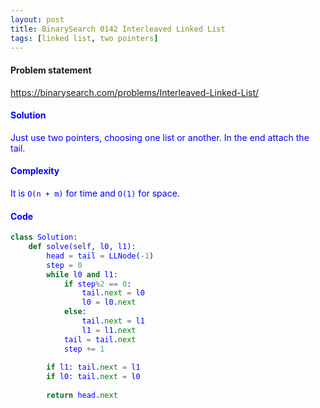 ```yaml
---
layout: post
title: BinarySearch 0142 Interleaved Linked List
tags: [linked list, two pointers]
---
```


#### Problem statement

<a href="https://binarysearch.com/problems/Interleaved-Linked-List/"> <font color = blue>https://binarysearch.com/problems/Interleaved-Linked-List/

#### Solution
Just use two pointers, choosing one list or another. In the end attach the tail.

#### Complexity
It is `O(n + m)` for time and `O(1)` for space.

#### Code
```python
class Solution:
    def solve(self, l0, l1):
        head = tail = LLNode(-1)
        step = 0
        while l0 and l1:
            if step%2 == 0:
                tail.next = l0
                l0 = l0.next
            else:
                tail.next = l1
                l1 = l1.next
            tail = tail.next
            step += 1
        
        if l1: tail.next = l1
        if l0: tail.next = l0
        
        return head.next
```
